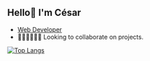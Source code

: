 ## Hello👋 I'm César

- <a href="https://cesar-ch.github.io/WebPage/" target="_blank">Web Developer</a>
- 👩‍💻🧑‍💻👨‍💻 Looking to collaborate on projects.


[![Top Langs](https://github-readme-stats.vercel.app/api/top-langs/?username=cesar-ch&show_icons=true&theme=tokyonight)
](https://github.com/anuraghazra/github-readme-stats)


<!---
CesarWP/CesarWP is a ✨ special ✨ repository because its `README.md` (this file) appears on your GitHub profile.
You can click the Preview link to take a look at your changes.
--->
